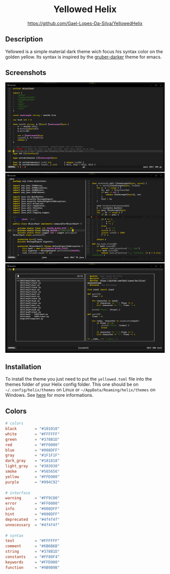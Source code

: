 <div align="center">
	<h1>Yellowed Helix</h1>
    <a href="https://github.com/Gael-Lopes-Da-Silva/YellowedHelix">https://github.com/Gael-Lopes-Da-Silva/YellowedHelix</a>
</div>


Description
------------------------------------------------------------------

Yellowed is a simple material dark theme wich focus his syntax color on the golden yellow. Its syntax is inspired by the [gruber-darker](https://github.com/rexim/gruber-darker-theme) theme for emacs.


Screenshots
------------------------------------------------------------------

![](./screenshots/screenshot1.png)
![](./screenshots/screenshot2.png)
![](./screenshots/screenshot3.png)


Installation
------------------------------------------------------------------

To install the theme you just need to put the `yellowed.toml` file into the themes folder of your Helix config folder. This one should be on `~/.config/helix/themes` on Linux or `~/AppData/Roaming/helix/themes` on Windows. See [here](https://docs.helix-editor.com/themes.html) for more informations.


Colors
------------------------------------------------------------------

~~~toml
# colors
black        = "#101010"
white        = "#FFFFFF"
green        = "#378B1D"
red          = "#FF0000"
blue         = "#008DFF"
gray         = "#1F1F1F"
dark_gray    = "#181818"
light_gray   = "#303030"
smoke        = "#565656"
yellow       = "#FFD900"
purple       = "#994C92"

# interface
warning      = "#FF9C00"
error        = "#FF0000"
info         = "#008DFF"
hint         = "#008DFF"
deprecated   = "#4f4f4f"
unnecessary  = "#4f4f4f"

# syntax
text         = "#FFFFFF"
comment      = "#6B6B6B"
string       = "#378B1D"
constants    = "#FF80F4"
keywords     = "#FFD900"
function     = "#9B9B9B"
~~~

